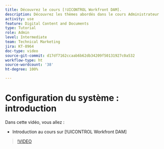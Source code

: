 ```yaml
---
title: Découvrez le cours [!UICONTROL Workfront DAM].
description: Découvrez les thèmes abordés dans le cours Administrateur ou administratrice [!UICONTROL Workfront DAM], configuration système (partie 1).
activity: use
feature: Digital Content and Documents
type: Tutorial
role: Admin
level: Intermediate
team: Technical Marketing
jira: KT-8964
doc-type: video
source-git-commit: d17df7162ccaab6b62db34209f50131927c0a532
workflow-type: ht
source-wordcount: '38'
ht-degree: 100%

---
```


# Configuration du système : introduction

Dans cette vidéo, vous allez :

* Introduction au cours sur [!UICONTROL Workfront DAM]

>[!VIDEO](https://video.tv.adobe.com/v/335227/?quality=12&learn=on&enablevpops)

<!-- Learn more graphic & links to documentation articles
* Accessing help for Workfront DAM
* Workfront DAM within Workfront
-->
